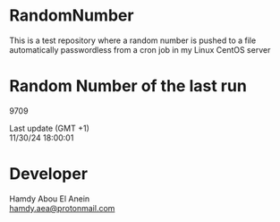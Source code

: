 # RandomNumber    
This is a test repository where a random number is pushed to a file automatically passwordless from a cron job in my Linux CentOS server    
# Random Number of the last run   
9709
      
Last update (GMT +1)    
11/30/24 18:00:01
# Developer    
Hamdy Abou El Anein   
hamdy.aea@protonmail.com
